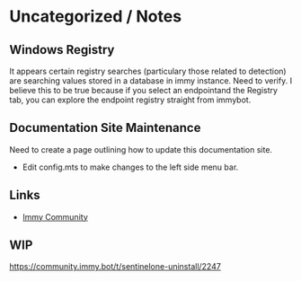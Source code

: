 # Uncategorized / Notes

## Windows Registry

It appears certain registry searches (particulary those related to detection) are searching
values stored in a database in immy instance. Need to verify. I believe this to be true because
if you select an endpointand the Registry tab, you can explore the endpoint registry straight from
immybot.

## Documentation Site Maintenance

Need to create a page outlining how to update this documentation site.

- Edit config.mts to make changes to the left side menu bar.

## Links

- [Immy Community](https://community.immy.bot)

## WIP

<https://community.immy.bot/t/sentinelone-uninstall/2247>
